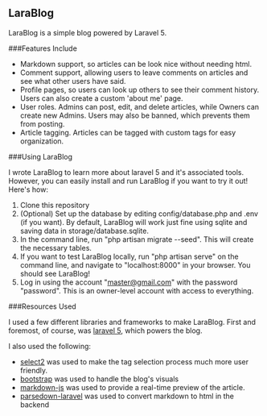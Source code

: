 ## LaraBlog

LaraBlog is a simple blog powered by Laravel 5.

###Features Include

* Markdown support, so articles can be look nice without needing html.
* Comment support, allowing users to leave comments on articles and see what other users have said.
* Profile pages, so users can look up others to see their comment history. Users can also create a custom 'about me' page.
* User roles. Admins can post, edit, and delete articles, while Owners can create new Admins. Users may also be banned, which prevents them from posting.
* Article tagging. Articles can be tagged with custom tags for easy organization.

###Using LaraBlog

I wrote LaraBlog to learn more about laravel 5 and it's associated tools. However, you can easily install and run LaraBlog if you want to try it out! Here's how:

1. Clone this repository
2. (Optional) Set up the database by editing config/database.php and .env (if you want). By default, LaraBlog will work just fine using sqlite and saving data in storage/database.sqlite.
3. In the command line, run "php artisan migrate --seed". This will create the necessary tables.
4. If you want to test LaraBlog locally, run "php artisan serve" on the command line, and navigate to "localhost:8000" in your browser. You should see LaraBlog!
5. Log in using the account "master@gmail.com" with the password "password". This is an owner-level account with access to everything.


###Resources Used

I used a few different libraries and frameworks to make LaraBlog. First and foremost, of course, was [laravel 5](http://laravel.com/), which powers the blog.

I also used the following:

* [select2](https://select2.github.io/) was used to make the tag selection process much more user friendly.
* [bootstrap](http://getbootstrap.com/) was used to handle the blog's visuals
* [markdown-js](https://github.com/evilstreak/markdown-js) was used to provide a real-time preview of the article.
* [parsedown-laravel](https://github.com/maxhoffmann/parsedown-laravel) was used to convert markdown to html in the backend